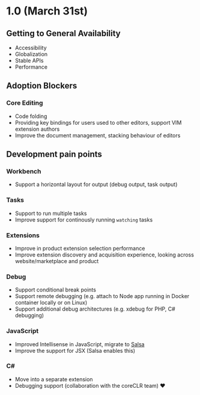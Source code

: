 # 1.0 (March 31st)

## Getting to General Availability
* Accessibility
* Globalization
* Stable APIs
* Performance
	
## Adoption Blockers
### Core Editing
* Code folding
* Providing key bindings for users used to other editors, support VIM extension authors
* Improve the document management, stacking behaviour of editors

## Development pain points

### Workbench
* Support a horizontal layout for output (debug output, task output)

### Tasks
* Support to run multiple tasks
* Improve support for continously running `watching` tasks

### Extensions
* Improve in product extension selection performance
* Improve extension discovery and acquisition experience, looking across website/marketplace and product

### Debug
* Support conditional break points
* Support remote debugging (e.g. attach to Node app running in Docker container locally or on Linux)
* Support additional debug architectures (e.g. xdebug for PHP, C# debugging)

### JavaScript
* Improved Intellisense in JavaScript, migrate to [Salsa](https://github.com/Microsoft/TypeScript/issues/4789)
* Improve the support for JSX (Salsa enables this)

### C# 
* Move into a separate extension
* Debugging support (collaboration with the coreCLR team) :heart:
